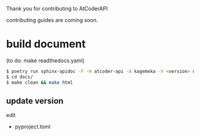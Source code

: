 Thank you for contributing to AtCoderAPI

contributing guides are coming soon.


# build document 
(to do: make readthedocs.yaml) 
```bash
$ poetry run sphinx-apidoc -F -H atcoder-api -A kagemeka -V <version> docs/ src/
$ cd docs/
$ make clean && make html
```


## update version
edit 
- pyproject.toml